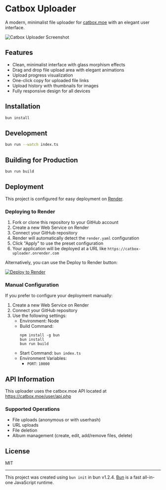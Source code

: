 # Catbox Uploader

A modern, minimalist file uploader for [catbox.moe](https://catbox.moe) with an elegant user interface.

![Catbox Uploader Screenshot](https://i.imgur.com/MuLIuFZ.jpeg)

## Features

- Clean, minimalist interface with glass morphism effects
- Drag and drop file upload area with elegant animations
- Upload progress visualization
- One-click copy for uploaded file links
- Upload history with thumbnails for images
- Fully responsive design for all devices

## Installation

```bash
bun install
```

## Development

```bash
bun run --watch index.ts
```

## Building for Production

```bash
bun run build
```

## Deployment

This project is configured for easy deployment on [Render](https://render.com).

### Deploying to Render

1. Fork or clone this repository to your GitHub account
2. Create a new Web Service on Render
3. Connect your GitHub repository
4. Render will automatically detect the `render.yaml` configuration
5. Click "Apply" to use the preset configuration
6. Your application will be deployed at a URL like `https://catbox-uploader.onrender.com`

Alternatively, you can use the Deploy to Render button:

[![Deploy to Render](https://render.com/images/deploy-to-render-button.svg)](https://render.com/deploy)

### Manual Configuration

If you prefer to configure your deployment manually:

1. Create a new Web Service on Render
2. Connect your GitHub repository
3. Use the following settings:
   - Environment: Node
   - Build Command: 
     ```
     npm install -g bun
     bun install
     bun run build
     ```
   - Start Command: `bun index.ts`
   - Environment Variables:
     - `PORT`: `10000`

## API Information

This uploader uses the catbox.moe API located at https://catbox.moe/user/api.php

### Supported Operations

- File uploads (anonymous or with userhash)
- URL uploads
- File deletion
- Album management (create, edit, add/remove files, delete)

## License

MIT

---

This project was created using `bun init` in bun v1.2.4. [Bun](https://bun.sh) is a fast all-in-one JavaScript runtime.
